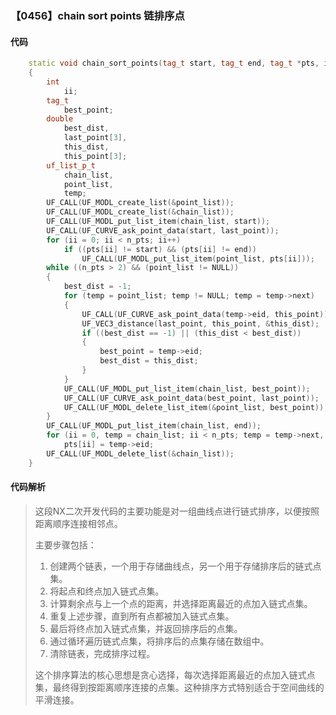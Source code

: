 ### 【0456】chain sort points 链排序点

#### 代码

```cpp
    static void chain_sort_points(tag_t start, tag_t end, tag_t *pts, int n_pts)  
    {  
        int  
            ii;  
        tag_t  
            best_point;  
        double  
            best_dist,  
            last_point[3],  
            this_dist,  
            this_point[3];  
        uf_list_p_t  
            chain_list,  
            point_list,  
            temp;  
        UF_CALL(UF_MODL_create_list(&point_list));  
        UF_CALL(UF_MODL_create_list(&chain_list));  
        UF_CALL(UF_MODL_put_list_item(chain_list, start));  
        UF_CALL(UF_CURVE_ask_point_data(start, last_point));  
        for (ii = 0; ii < n_pts; ii++)  
            if ((pts[ii] != start) && (pts[ii] != end))  
                UF_CALL(UF_MODL_put_list_item(point_list, pts[ii]));  
        while ((n_pts > 2) && (point_list != NULL))  
        {  
            best_dist = -1;  
            for (temp = point_list; temp != NULL; temp = temp->next)  
            {  
                UF_CALL(UF_CURVE_ask_point_data(temp->eid, this_point));  
                UF_VEC3_distance(last_point, this_point, &this_dist);  
                if ((best_dist == -1) || (this_dist < best_dist))  
                {  
                    best_point = temp->eid;  
                    best_dist = this_dist;  
                }  
            }  
            UF_CALL(UF_MODL_put_list_item(chain_list, best_point));  
            UF_CALL(UF_CURVE_ask_point_data(best_point, last_point));  
            UF_CALL(UF_MODL_delete_list_item(&point_list, best_point));  
        }  
        UF_CALL(UF_MODL_put_list_item(chain_list, end));  
        for (ii = 0, temp = chain_list; ii < n_pts; temp = temp->next, ii++)  
            pts[ii] = temp->eid;  
        UF_CALL(UF_MODL_delete_list(&chain_list));  
    }

```

#### 代码解析

> 这段NX二次开发代码的主要功能是对一组曲线点进行链式排序，以便按照距离顺序连接相邻点。
>
> 主要步骤包括：
>
> 1. 创建两个链表，一个用于存储曲线点，另一个用于存储排序后的链式点集。
> 2. 将起点和终点加入链式点集。
> 3. 计算剩余点与上一个点的距离，并选择距离最近的点加入链式点集。
> 4. 重复上述步骤，直到所有点都被加入链式点集。
> 5. 最后将终点加入链式点集，并返回排序后的点集。
> 6. 通过循环遍历链式点集，将排序后的点集存储在数组中。
> 7. 清除链表，完成排序过程。
>
> 这个排序算法的核心思想是贪心选择，每次选择距离最近的点加入链式点集，最终得到按距离顺序连接的点集。这种排序方式特别适合于空间曲线的平滑连接。
>
